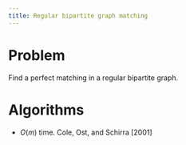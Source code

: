 ```yaml
---
title: Regular bipartite graph matching
---
```


# Problem

Find a perfect matching in a regular bipartite graph.

# Algorithms

- $O(m)$ time. Cole, Ost, and Schirra [2001]